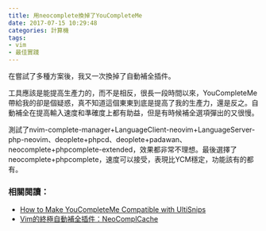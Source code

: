 ```yaml
---
title: 用neocomplete換掉了YouCompleteMe
date: 2017-07-15 10:29:48
categories: 計算機
tags:
- vim
- 最佳實踐
---
```


在嘗試了多種方案後，我又一次換掉了自動補全插件。

工具應該是能提高生產力的，而不是相反，很長一段時間以來，YouCompleteMe帶給我的卻是個疑惑，真不知道這個東東到底是提高了我的生產力，還是反之。自動補全在提高輸入速度和準確度上都有助益，但是有時候補全選項彈出的又很慢。

測試了nvim-complete-manager+LanguageClient-neovim+LanguageServer-php-neovim、deoplete+phpcd、deoplete+padawan、neocomplete+phpcomplete-extended，效果都非常不理想。最後選擇了neocomplete+phpcomplete，速度可以接受，表現比YCM穩定，功能該有的都有。

### 相關閱讀：

* [How to Make YouCompleteMe Compatible with UltiSnips](/post/make-youcompleteme-ultisnips-compatible/)
* [Vim的終極自動補全插件：NeoComplCache](/post/neocomplcache-vim/)

